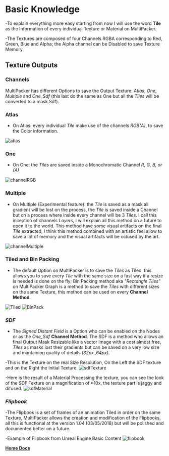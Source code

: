 # Basic Knowledge

-To explain everything more easy starting from now I will use the word **Tile** as the Information of every individual Texture or Material on MultiPacker.

-The Textures are composed of four Channels RGBA corresponding to Red, Green, Blue and Alpha; the Alpha channel can be Disabled to save Texture Memory.

## Texture Outputs

### **Channels**

MultiPacker has different Options to save the Output Texture: *Atlas*, *One*, *Multiple* and *One_Sdf* (this last do the same as One but all the *Tiles* will be converted to a mask Sdf).

### Atlas

- On Atlas: every individual *Tile* make use of the channels *RGB(A)*, to save the Color information.

![atlas](/Images/atlas.jpg)

### One

- On One: the *Tiles* are saved inside a Monochromatic Channel *R, G, B, or (A)* 

![channelRGB](/Images/channelRGB.jpg)

### Multiple

- On Multiple (Experimental feature): the *Tile* is saved as a mask all gradient will be lost on the process, the *Tile* is saved inside a Channel but on a process where inside every channel will be 3 *Tiles*. I call this inception of channels *Layers*, I will explain all this method on a future to open it to the world. This method have some visual artifacts on the final *Tile* extracted, I think this method combined with an artistic feel allow to save a lot of memory and the visual artifacts will be oclused by the art.

![channelMultiple](/Images/channelMultiple.jpg)

### **Tiled and Bin Packing**

- The default Option on MultiPacker is to save the *Tiles* as Tiled, this allows you to save every *Tile* with the same size on a fast way if a resize is needed is done on the fly; Bin Packing method aka *"Rectangle Tiles"* on MultiPacker Graph is a method to save the *Tiles* with different sizes on the same Texture, this method can be used on every **Channel Method**.

![Tiled](/Images/Tiled.jpg) ![BinPack](/Images/binpack.jpg)

### *SDF*

- The *Signed Distant Field* is a Option who can be enabled on the Nodes or as the *One_Sdf* **Channel Method**.
The SDF is a method who allows an final Output Mask Resizable like a vector Image with a cost almost free, *Tiles* as masks lost their gradients but can be saved on a very low size and mantaining quality of details *(32px ,64px)*.

-This is the Texture on the real Size Resolution, On the Left the SDF texture and on the Right the Initial Texture.
![sdfTexture](/Images/sdfTexture.jpg) 

-Here is the result of a Material Processing the texture, you can see the look of the SDF Texture on a magnification of ≈10x, the texture part is jaggy and difused.
![sdfMaterial](/Images/sdfMaterial.jpg)

### *Flipbook*

-The Flipbook is a set of frames of an animation Tiled in order on the same Texture, MultiPacker allows the creation and modification of the Flipbooks, all this is functional at the version 1.04 (03/05/2018) but will be polished and documented better on a future.

-Example of Flipbook from Unreal Engine Basic Content
![flipbook](/Images/flipbook.jpg)

[**Home Docs**](https://cheke.github.io/MultiPacker)
